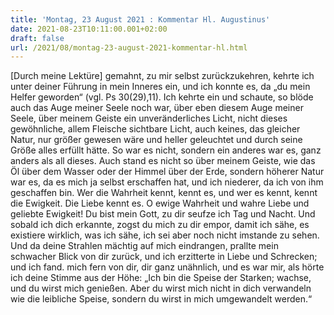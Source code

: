 ```yaml
---
title: 'Montag, 23 August 2021 : Kommentar Hl. Augustinus'
date: 2021-08-23T10:11:00.001+02:00
draft: false
url: /2021/08/montag-23-august-2021-kommentar-hl.html
---
```


\[Durch meine Lektüre\] gemahnt, zu mir selbst zurückzukehren, kehrte ich unter deiner Führung in mein Inneres ein, und ich konnte es, da „du mein Helfer geworden“ (vgl. Ps 30(29),11). Ich kehrte ein und schaute, so blöde auch das Auge meiner Seele noch war, über eben diesem Auge meiner Seele, über meinem Geiste ein unveränderliches Licht, nicht dieses gewöhnliche, allem Fleische sichtbare Licht, auch keines, das gleicher Natur, nur größer gewesen wäre und heller geleuchtet und durch seine Größe alles erfüllt hätte. So war es nicht, sondern ein anderes war es, ganz anders als all dieses. Auch stand es nicht so über meinem Geiste, wie das Öl über dem Wasser oder der Himmel über der Erde, sondern höherer Natur war es, da es mich ja selbst erschaffen hat, und ich niederer, da ich von ihm geschaffen bin. Wer die Wahrheit kennt, kennt es, und wer es kennt, kennt die Ewigkeit. Die Liebe kennt es. O ewige Wahrheit und wahre Liebe und geliebte Ewigkeit! Du bist mein Gott, zu dir seufze ich Tag und Nacht. Und sobald ich dich erkannte, zogst du mich zu dir empor, damit ich sähe, es existiere wirklich, was ich sähe, ich sei aber noch nicht imstande zu sehen. Und da deine Strahlen mächtig auf mich eindrangen, prallte mein schwacher Blick von dir zurück, und ich erzitterte in Liebe und Schrecken; und ich fand. mich fern von dir, dir ganz unähnlich, und es war mir, als hörte ich deine Stimme aus der Höhe: „Ich bin die Speise der Starken; wachse, und du wirst mich genießen. Aber du wirst mich nicht in dich verwandeln wie die leibliche Speise, sondern du wirst in mich umgewandelt werden.“